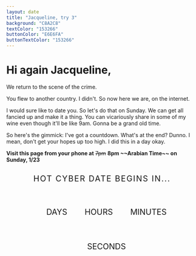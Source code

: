 ```yaml
---
layout: date
title: "Jacqueline, try 3"
background: "C8A2C8"
textColor: "153266"
buttonColor: "E6E6FA"
buttonTextColor: "153266"
---
```


# Hi again Jacqueline,

We return to the scene of the crime. 

You flew to another country. I didn't. So now here we are, on the internet.

I would sure like to date you. So let's do that on Sunday. We can get all fancied up and make it a thing. You can vicariously share in some of my wine even though it'll be like 9am. Gonna be a grand old time.

So here's the gimmick: I've got a countdown. What's at the end? Dunno. I mean, don't get your hopes up too high. I did this in a day okay.

**Visit this page from your phone at** ~~7pm~~ **8pm \~~Arabian Time~~ on Sunday, 1/23**

<div id="container">
<h2 id="title">Hot cyber date begins in...</h2>
<div id="countdown">
    <ul>
      <li><div id="days"></div>days</li>
      <li><div id="hours"></div>Hours</li>
      <li><div id="minutes"></div>Minutes</li>
      <li><div id="seconds"></div>Seconds</li>
    </ul>
</div>

<a class="confetti-button animate" id="link" style="display:none;" href="https://facetime.apple.com/join#v=1&p=zKw/JXs7Eey0Mpqq9oWKQA&k=jIRj_XUR3aAK0a1wfEGfGF3hkz2s2luvS_h9Mnqva_Y&l=Hot%20date">JOIN MIKE</a>
</div>


<script>
// Set the date we're counting down to
var countDownDate = new Date("2022-01-30T19:00:00+03:00").getTime();
// var countDownDate = new Date("2022-01-22T08:07:00+03:00").getTime();

// Update the count down every 1 second
var x = setInterval(function() {

  // Get today's date and time
  var now = new Date().getTime();

  // Find the distance between now and the count down date
  var distance = countDownDate - now;

  // Time calculations for days, hours, minutes and seconds
  var days = Math.floor(distance / (1000 * 60 * 60 * 24));
  var hours = Math.floor((distance % (1000 * 60 * 60 * 24)) / (1000 * 60 * 60));
  var minutes = Math.floor((distance % (1000 * 60 * 60)) / (1000 * 60));
  var seconds = Math.floor((distance % (1000 * 60)) / 1000);

    document.getElementById("days").innerText = days,
    document.getElementById("hours").innerText = hours,
    document.getElementById("minutes").innerText = minutes,
    document.getElementById("seconds").innerText = seconds;

  // If the count down is finished, write some text
  if (distance < 0) {
    clearInterval(x);
    document.getElementById("countdown").innerHTML = "";
    document.getElementById("title").innerText = "Hot cyber date begins NOW!"
    document.getElementById("link").style.display = "inline-block";
  }
}, 1000);
</script>

<style>
    #container {
  margin: 0 auto;
  text-align: center;
}

#container #title {
  font-weight: normal;
  letter-spacing: .125rem;
  text-transform: uppercase;
}

    li {
  display: inline-block;
  font-size: 1.5em;
  list-style-type: none;
  padding: 1em;
  text-transform: uppercase;
}

li div {
  display: block;
  font-size: 4.5rem;
  margin-bottom: 1.5rem;
}

.confetti-button {
  display: inline-block;
  font-size: 1em;
  padding: 1em 2em;
  -webkit-appearance: none;
  appearance: none;
  background-color: #B01C1C;
  color: #EEE;
  border-radius: 4px;
  border: none;
  cursor: pointer;
  position: relative;
  transition: transform ease-in 0.1s, box-shadow ease-in 0.25s;
  box-shadow: 0 2px 25px rgba(238,38,37, 0.5);
    animation-iteration-count: infinite;

}

.confetti-button:focus { outline: 0; }

.confetti-button:before, .confetti-button:after {
  position: absolute;
  content: '';
  display: block;
  width: 140%;
  height: 100%;
  left: -20%;
  z-index: -1000;
  transition: all ease-in-out 0.5s;
  background-repeat: no-repeat;

}

.confetti-button:before {
  display: none;
  top: -75%;
  background-image: radial-gradient(circle, #EE2625 20%, transparent 20%), radial-gradient(circle, transparent 20%, #EE2625 20%, transparent 30%), radial-gradient(circle, #EE2625 20%, transparent 20%), radial-gradient(circle, #EE2625 20%, transparent 20%), radial-gradient(circle, transparent 10%, #EE2625 15%, transparent 20%), radial-gradient(circle, #EE2625 20%, transparent 20%), radial-gradient(circle, #EE2625 20%, transparent 20%), radial-gradient(circle, #EE2625 20%, transparent 20%), radial-gradient(circle, #EE2625 20%, transparent 20%);
  background-size: 10% 10%, 20% 20%, 15% 15%, 20% 20%, 18% 18%, 10% 10%, 15% 15%, 10% 10%, 18% 18%;
}

.confetti-button:after {
  display: none;
  bottom: -75%;
  background-image: radial-gradient(circle, #EE2625 20%, transparent 20%), radial-gradient(circle, #EE2625 20%, transparent 20%), radial-gradient(circle, transparent 10%, #EE2625 15%, transparent 20%), radial-gradient(circle, #EE2625 20%, transparent 20%), radial-gradient(circle, #EE2625 20%, transparent 20%), radial-gradient(circle, #EE2625 20%, transparent 20%), radial-gradient(circle, #EE2625 20%, transparent 20%);
  background-size: 15% 15%, 20% 20%, 18% 18%, 20% 20%, 15% 15%, 10% 10%, 20% 20%;
}

.confetti-button:active {
  transform: scale(0.9);
  background-color: #e60074;
  box-shadow: 0 2px 25px rgba(255, 0, 130, 0.2);
}

.confetti-button.animate:before {
  display: block;
  animation: topBubbles ease-in-out 0.75s forwards;
    animation-iteration-count: infinite;

}

.confetti-button.animate:after {
  display: block;
  animation: bottomBubbles ease-in-out 0.75s forwards;
    animation-iteration-count: infinite;

}
 @keyframes
topBubbles {  0% {
 background-position: 5% 90%, 10% 90%, 10% 90%, 15% 90%, 25% 90%, 25% 90%, 40% 90%, 55% 90%, 70% 90%;
}
 50% {
 background-position: 0% 80%, 0% 20%, 10% 40%, 20% 0%, 30% 30%, 22% 50%, 50% 50%, 65% 20%, 90% 30%;
}
 100% {
 background-position: 0% 70%, 0% 10%, 10% 30%, 20% -10%, 30% 20%, 22% 40%, 50% 40%, 65% 10%, 90% 20%;
 background-size: 0% 0%, 0% 0%, 0% 0%, 0% 0%, 0% 0%, 0% 0%;
}
}
@keyframes
bottomBubbles {  0% {
 background-position: 10% -10%, 30% 10%, 55% -10%, 70% -10%, 85% -10%, 70% -10%, 70% 0%;
}
 50% {
 background-position: 0% 80%, 20% 80%, 45% 60%, 60% 100%, 75% 70%, 95% 60%, 105% 0%;
}
 100% {
 background-position: 0% 90%, 20% 90%, 45% 70%, 60% 110%, 75% 80%, 95% 70%, 110% 10%;
 background-size: 0% 0%, 0% 0%, 0% 0%, 0% 0%, 0% 0%, 0% 0%;
}
}
</style>


